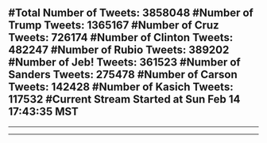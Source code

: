 #Total Number of Tweets: 3858048 
#Number of Trump Tweets: 1365167
#Number of Cruz Tweets: 726174
#Number of Clinton Tweets: 482247
#Number of Rubio Tweets: 389202
#Number of Jeb! Tweets: 361523
#Number of Sanders Tweets: 275478
#Number of Carson Tweets: 142428
#Number of Kasich Tweets: 117532
#Current Stream Started at Sun Feb 14 17:43:35 MST
---
---
---
